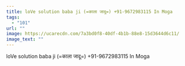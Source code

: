 ```yaml
---
title: loVe solution baba ji (=काला जादू=) +91-9672983115 In Moga
tags:
  - "101"
url: ""
image: https://ucarecdn.com/7a3bd0f8-40df-4b1b-88e8-15d3644d6c11/
image_text: ""
---
```


loVe solution baba ji (=काला जादू=) +91-9672983115 In Moga
